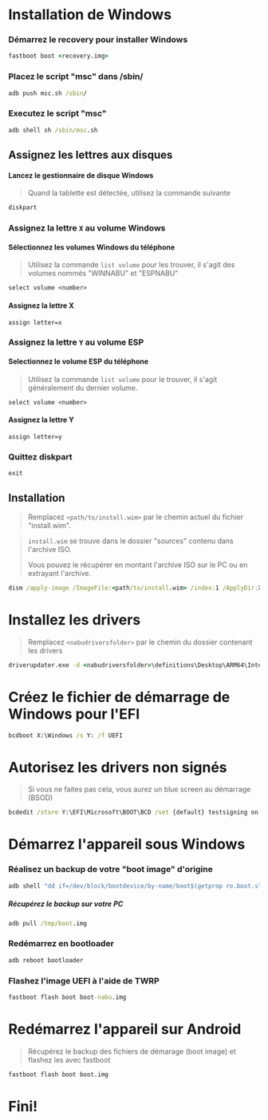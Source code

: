 # Installation de Windows

### Démarrez le recovery pour installer Windows

```cmd
fastboot boot <recovery.img>
```

### Placez le script "msc" dans /sbin/

```cmd
adb push msc.sh /sbin/
```

### Executez le script "msc"

```cmd
adb shell sh /sbin/msc.sh
```

## Assignez les lettres aux disques

#### Lancez le gestionnaire de disque Windows

> Quand la tablette est détectée, utilisez la commande suivante

```cmd
diskpart
```

### Assignez la lettre `X` au volume Windows

#### Sélectionnez les volumes Windows du téléphone

> Utilisez la commande `list volume` pour les trouver, il s'agit des volumes nommés "WINNABU" et "ESPNABU"

```diskpart
select volume <number>
```

#### Assignez la lettre X

```diskpart
assign letter=x
```

### Assignez la lettre `Y` au volume ESP

#### Selectionnez le volume ESP du téléphone

> Utilisez la commande `list volume` pour le trouver, il s'agit généralement du dernier volume.

```diskpart
select volume <number>
```

#### Assignez la lettre Y

```diskpart
assign letter=y
```

### Quittez diskpart

```diskpart
exit
```

## Installation

> Remplacez `<path/to/install.wim>` par le chemin actuel du fichier "install.wim".

> `install.wim` se trouve dans le dossier "sources" contenu dans l'archive ISO.
>
> Vous pouvez le récupérer en montant l'archive ISO sur le PC ou en extrayant l'archive.

```cmd
dism /apply-image /ImageFile:<path/to/install.wim> /index:1 /ApplyDir:X:\
```

# Installez les drivers

> Remplacez `<nabudriversfolder>` par le chemin du dossier contenant les drivers

```cmd
driverupdater.exe -d <nabudriversfolder>\definitions\Desktop\ARM64\Internal\nabu.txt -r <nabudriversfolder> -p X:
```

# Créez le fichier de démarrage de Windows pour l'EFI

```cmd
bcdboot X:\Windows /s Y: /f UEFI
```

# Autorisez les drivers non signés

> Si vous ne faites pas cela, vous aurez un blue screen au démarrage (BSOD)

```cmd
bcdedit /store Y:\EFI\Microsoft\BOOT\BCD /set {default} testsigning on
```

# Démarrez l'appareil sous Windows

### Réalisez un backup de votre "boot image" d'origine

```cmd
adb shell "dd if=/dev/block/bootdevice/by-name/boot$(getprop ro.boot.slot_suffix) of=/tmp/boot.img"
```

##### Récupérez le backup sur votre PC

```cmd
adb pull /tmp/boot.img
```

### Redémarrez en bootloader

```cmd
adb reboot bootloader
```

### Flashez l'image UEFI à l'aide de TWRP

```cmd
fastboot flash boot boot-nabu.img
```

# Redémarrez l'appareil sur Android

> Récupérez le backup des fichiers de démarage (boot image) et flashez les avec fastboot

```cmd
fastboot flash boot boot.img
```

# Fini!
